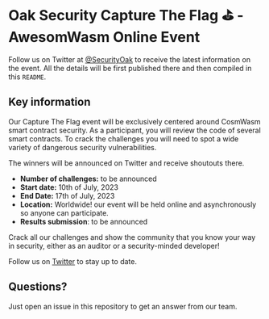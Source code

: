 # Oak Security Capture The Flag ⛳️ - AwesomWasm Online Event

Follow us on Twitter at [@SecurityOak](https://twitter.com/SecurityOak) to receive the latest information on the event. All the details will be first published there and then compiled in this `README`.

## Key information

Our Capture The Flag event will be exclusively centered around CosmWasm smart contract security. As a participant, you will review the code of several smart contracts. To crack the challenges you will need to spot a wide variety of dangerous security vulnerabilities. 

The winners will be announced on Twitter and receive shoutouts there.

- **Number of challenges:** to be announced
- **Start date:** 10th of July, 2023
- **End Date:** 17th of July, 2023
- **Location:** Worldwide! our event will be held online and asynchronously so anyone can participate.
- **Results submission**: to be announced

Crack all our challenges and show the community that you know your way in security, either as an auditor or a security-minded developer!

Follow us on [Twitter](https://twitter.com/SecurityOak) to stay up to date.

## Questions? 

Just open an issue in this repository to get an answer from our team.

